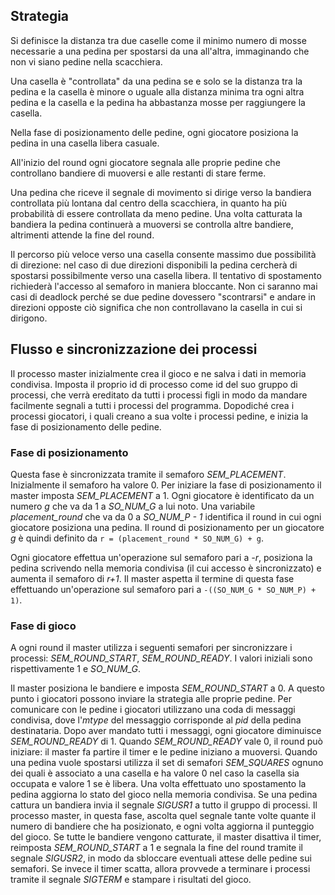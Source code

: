 ## Strategia

Si definisce la distanza tra due caselle come il minimo numero di mosse necessarie a una pedina per spostarsi da una all'altra, immaginando che non vi siano pedine nella scacchiera.

Una casella è "controllata" da una pedina se e solo se la distanza tra la pedina e la casella è minore o uguale alla distanza minima tra ogni altra pedina e la casella e la pedina ha abbastanza mosse per raggiungere la casella.

Nella fase di posizionamento delle pedine, ogni giocatore posiziona
la pedina in una casella libera casuale.

All'inizio del round ogni giocatore segnala alle proprie pedine che controllano bandiere di muoversi e alle restanti di stare ferme.

Una pedina che riceve il segnale di movimento si dirige verso la bandiera controllata più lontana dal centro della scacchiera, in quanto ha più probabilità di essere controllata da meno pedine. Una volta catturata la bandiera la pedina continuerà a muoversi se controlla altre bandiere, altrimenti attende la fine del round.

Il percorso più veloce verso una casella consente massimo due possibilità di direzione: nel caso di due direzioni disponibili la pedina cercherà di spostarsi possibilmente verso una casella libera. Il tentativo di spostamento richiederà l'accesso al semaforo in maniera bloccante. Non ci saranno mai casi di deadlock perché se due pedine dovessero "scontrarsi" e andare in direzioni opposte ciò significa che non controllavano la casella in cui si dirigono.

## Flusso e sincronizzazione dei processi

Il processo master inizialmente crea il gioco e ne salva i dati in memoria condivisa. Imposta il proprio id di processo come id del suo gruppo di processi, che verrà ereditato da tutti i processi figli in modo da mandare facilmente segnali a tutti i processi del programma. Dopodiché crea i processi giocatori, i quali creano a sua volte i processi pedine, e inizia la fase di posizionamento delle pedine.

### Fase di posizionamento

Questa fase è sincronizzata tramite il semaforo *SEM_PLACEMENT*. Inizialmente il semaforo ha valore 0. Per iniziare la fase di posizionamento il master imposta *SEM_PLACEMENT* a 1. Ogni giocatore è identificato da un numero *g* che va da 1 a *SO_NUM_G* a lui noto. Una variabile *placement_round* che va da 0 a *SO_NUM_P - 1* identifica il round in cui ogni giocatore posiziona una pedina. Il round di posizionamento per un giocatore *g* è quindi definito da `r = (placement_round * SO_NUM_G) + g`.

Ogni giocatore effettua un'operazione sul semaforo pari a *-r*, posiziona la pedina scrivendo nella memoria condivisa (il cui accesso è sincronizzato) e aumenta il semaforo di *r+1*. Il master aspetta il termine di questa fase effettuando un'operazione sul semaforo pari a `-((SO_NUM_G * SO_NUM_P) + 1)`.

### Fase di gioco

A ogni round il master utilizza i seguenti semafori per sincronizzare i processi: *SEM_ROUND_START*, *SEM_ROUND_READY*. I valori iniziali sono rispettivamente 1 e *SO_NUM_G*.

Il master posiziona le bandiere e imposta *SEM_ROUND_START* a 0. A questo punto i giocatori possono inviare la strategia alle proprie pedine. Per comunicare con le pedine i giocatori utilizzano una coda di messaggi condivisa, dove l'*mtype* del messaggio corrisponde al *pid* della pedina destinataria. Dopo aver mandato tutti i messaggi, ogni giocatore diminuisce *SEM_ROUND_READY* di 1. Quando *SEM_ROUND_READY* vale 0, il round può iniziare: il master fa partire il timer e le pedine iniziano a muoversi. Quando una pedina vuole spostarsi utilizza il set di semafori *SEM_SQUARES* ognuno dei quali è associato a una casella e ha valore 0 nel caso la casella sia occupata e valore 1 se è libera. Una volta effettuato uno spostamento la pedina aggiorna lo stato del gioco nella memoria condivisa. Se una pedina cattura un bandiera invia il segnale *SIGUSR1* a tutto il gruppo di processi. Il processo master, in questa fase, ascolta quel segnale tante volte quante il numero di bandiere che ha posizionato, e ogni volta aggiorna il punteggio del gioco. Se tutte le bandiere vengono catturate, il master disattiva il timer, reimposta *SEM_ROUND_START* a 1 e segnala la fine del round tramite il segnale *SIGUSR2*, in modo da sbloccare eventuali attese delle pedine sui semafori. Se invece il timer scatta, allora provvede a terminare i processi tramite il segnale *SIGTERM* e stampare i risultati del gioco.
